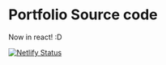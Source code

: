 # Portfolio Source code
Now in react! :D

[![Netlify Status](https://api.netlify.com/api/v1/badges/8fec4d7d-217c-4dff-ac2b-fa1d9fe44433/deploy-status)](https://app.netlify.com/sites/redomic/deploys)
